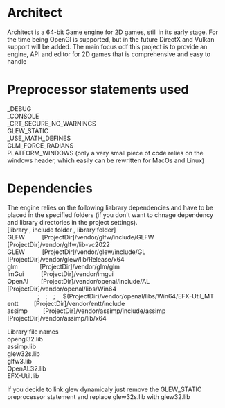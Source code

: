 # Architect

Architect is a 64-bit Game engine for 2D games, still in its early stage.
For the time being OpenGl is supported, but in the future DirectX and Vulkan support will be added.
The main focus odf this project is to provide an engine, API and editor for 2D games that is comprehensive and easy to handle 

# Preprocessor statements used
_DEBUG<br />
_CONSOLE<br />
_CRT_SECURE_NO_WARNINGS<br />
GLEW_STATIC<br />
_USE_MATH_DEFINES<br />
GLM_FORCE_RADIANS<br />
PLATFORM_WINDOWS (only a very small piece of code relies on the windows header, which easily can be rewritten for MacOs and Linux)<br />

# Dependencies
The engine relies on the following liabrary dependencies and have to be placed in 
the specified folders (if you don't want to chnage dependency and library directories in the project settings).<br />
[library , include folder , library folder]<br />
GLFW &emsp;&emsp;&nbsp;   [ProjectDir]/vendor/glfw/include/GLFW &emsp; [ProjectDir]/vendor/glfw/lib-vc2022<br />
GLEW &emsp;&emsp;&nbsp;   [ProjectDir]/vendor/glew/include/GL &emsp; &emsp; [ProjectDir]/vendor/glew/lib/Release/x64<br />
glm  &emsp;&emsp;&ensp;&nbsp;&nbsp;  [ProjectDir]/vendor/glm/glm<br />
ImGui &emsp;&emsp;&nbsp;  [ProjectDir]/vendor/imgui<br />
OpenAl &emsp;&ensp;  [ProjectDir]/vendor/openal/include/AL &emsp; [ProjectDir]/vendor/openal/libs/Win64 <br /> 
&emsp;&emsp;&emsp;&emsp;&emsp;;&emsp;;&emsp;;&emsp; $(ProjectDir)/vendor/openal/libs/Win64/EFX-Util_MT<br />
entt &emsp;&emsp;     [ProjectDir]/vendor/entt/include<br />
assimp &emsp;&emsp;    [ProjectDir]/vendor/assimp/include/assimp &emsp; [ProjectDir]/vendor/assimp/lib/x64<br />

Library file names<br />
opengl32.lib<br />
assimp.lib<br />
glew32s.lib<br />
glfw3.lib<br />
OpenAL32.lib<br />
EFX-Util.lib<br />

If you decide to link glew dynamicaly just remove the GLEW_STATIC preprocessor statement and replace glew32s.lib with glew32.lib
